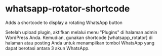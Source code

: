 # whatsapp-rotator-shortcode
Adds a shortcode to display a rotating WhatsApp button

Setelah upload plugin, aktifkan melalui menu "Plugins" di halaman admin WordPress Anda. 
Kemudian, gunakan shortcode [whatsapp_rotator] di halaman atau posting Anda untuk menampilkan tombol WhatsApp yang dapat berotasi antara 3 akun WhatsApp.
